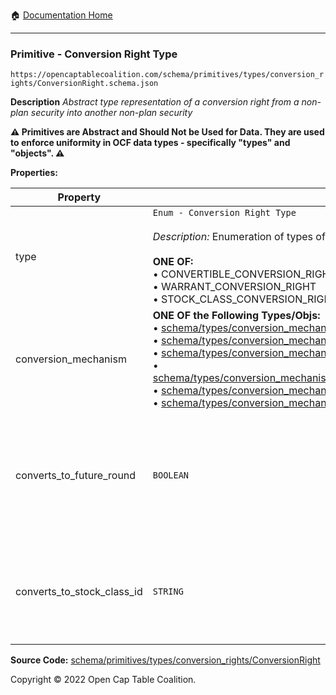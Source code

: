 :house: [Documentation Home](/docs/README.md)

---

### Primitive - Conversion Right Type

`https://opencaptablecoalition.com/schema/primitives/types/conversion_rights/ConversionRight.schema.json`

**Description** _Abstract type representation of a conversion right from a non-plan security into another non-plan security_

**:warning: Primitives are Abstract and Should Not be Used for Data. They are used to enforce uniformity in OCF data types - specifically "types" and "objects". :warning:**

**Properties:**

| Property                   | Type                                                                                                                                                                                                                                                                                                                                                                                                                                                                                                                                                                                                                                                                                                                                                                                                                                                                                                                                                                     | Description                                                                                                         | Required   |
| -------------------------- | ------------------------------------------------------------------------------------------------------------------------------------------------------------------------------------------------------------------------------------------------------------------------------------------------------------------------------------------------------------------------------------------------------------------------------------------------------------------------------------------------------------------------------------------------------------------------------------------------------------------------------------------------------------------------------------------------------------------------------------------------------------------------------------------------------------------------------------------------------------------------------------------------------------------------------------------------------------------------ | ------------------------------------------------------------------------------------------------------------------- | ---------- |
| type                       | `Enum - Conversion Right Type`</br></br>_Description:_ Enumeration of types of conversion rights.</br></br>**ONE OF:** </br>&bull; CONVERTIBLE_CONVERSION_RIGHT </br>&bull; WARRANT_CONVERSION_RIGHT </br>&bull; STOCK_CLASS_CONVERSION_RIGHT                                                                                                                                                                                                                                                                                                                                                                                                                                                                                                                                                                                                                                                                                                                            | What kind of conversion right is this?                                                                              | -          |
| conversion_mechanism       | **ONE OF the Following Types/Objs:**</br>&bull; [schema/types/conversion_mechanisms/SAFEConversionMechanism](/docs/schema/types/conversion_mechanisms/SAFEConversionMechanism.md)</br>&bull; [schema/types/conversion_mechanisms/NoteConversionMechanism](/docs/schema/types/conversion_mechanisms/NoteConversionMechanism.md)</br>&bull; [schema/types/conversion_mechanisms/CustomConversionMechanism](/docs/schema/types/conversion_mechanisms/CustomConversionMechanism.md)</br>&bull; [schema/types/conversion_mechanisms/PercentCapitalizationConversionMechanism](/docs/schema/types/conversion_mechanisms/PercentCapitalizationConversionMechanism.md)</br>&bull; [schema/types/conversion_mechanisms/FixedAmountConversionMechanism](/docs/schema/types/conversion_mechanisms/FixedAmountConversionMechanism.md)</br>&bull; [schema/types/conversion_mechanisms/RatioConversionMechanism](/docs/schema/types/conversion_mechanisms/RatioConversionMechanism.md) | What conversion mechanism applies to calculate the number of resulting securities?                                  | `REQUIRED` |
| converts_to_future_round   | `BOOLEAN`                                                                                                                                                                                                                                                                                                                                                                                                                                                                                                                                                                                                                                                                                                                                                                                                                                                                                                                                                                | Is this stock class potentially convertible into a future, as-yet undetermined stock class (e.g. Founder Preferred) | -          |
| converts_to_stock_class_id | `STRING`                                                                                                                                                                                                                                                                                                                                                                                                                                                                                                                                                                                                                                                                                                                                                                                                                                                                                                                                                                 | The identifier of the existing, known stock class this stock class can convert into                                 | -          |

**Source Code:** [schema/primitives/types/conversion_rights/ConversionRight](../../../../../schema/primitives/types/conversion_rights/ConversionRight.schema.json)

Copyright © 2022 Open Cap Table Coalition.

